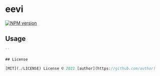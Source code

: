 # eevi
[![NPM version](https://img.shields.io/npm/v/eevi?color=a1b858&label=)](https://www.npmjs.com/package/eevi)

## Usage
```ts
``

## License

[MIT](./LICENSE) License © 2022 [author](https://github.com/author)
